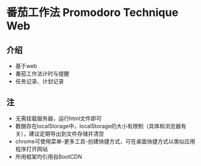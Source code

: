 # 番茄工作法 Promodoro Technique Web
## 介绍
- 基于web
- 番茄工作法计时与提醒
- 任务记录、计划记录
## 注
- 无需挂载服务器，运行html文件即可
- 数据存在localStorage中，localStorage的大小有限制（具体和浏览器有关），建议定期导出到文件存储并清空
- chrome可使用菜单-更多工具-创建快捷方式，可在桌面快捷方式以类似应用程序打开网站
- 所用框架均引用自BootCDN